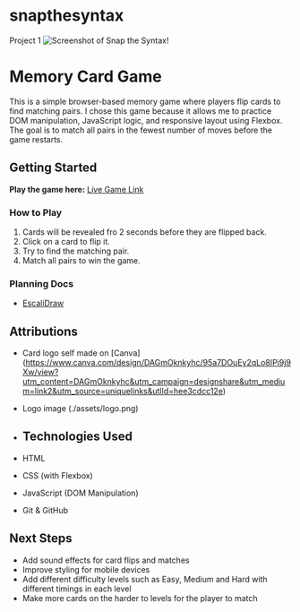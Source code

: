 # snapthesyntax
Project 1
![Screenshot of Snap the Syntax!](./assets/screenshotsts)

# Memory Card Game

This is a simple browser-based memory game where players flip cards to find matching pairs. I chose this game because it allows me to practice DOM manipulation, JavaScript logic, and responsive layout using Flexbox. The goal is to match all pairs in the fewest number of moves before the game restarts.

## Getting Started

**Play the game here:** [Live Game Link](https://florentina1509.github.io/snapthesyntax/)

### How to Play
1. Cards will be revealed fro 2 seconds before they are flipped back. 
2. Click on a card to flip it.
3. Try to find the matching pair.
4. Match all pairs to win the game.

### Planning Docs
- [EscaliDraw](https://excalidraw.com/#json=92dfDCyxwt140hougxaEv,C6bOmTiWiRXj0VAcOC13dQ)

## Attributions

- Card logo self made on [Canva] (https://www.canva.com/design/DAGmOknkyhc/95a7DOuEy2qLo8IPi9j9Xw/view?utm_content=DAGmOknkyhc&utm_campaign=designshare&utm_medium=link2&utm_source=uniquelinks&utlId=hee3cdcc12e)
- Logo image (./assets/logo.png)

- ## Technologies Used

- HTML
- CSS (with Flexbox)
- JavaScript (DOM Manipulation)
- Git & GitHub

## Next Steps

- Add sound effects for card flips and matches
- Improve styling for mobile devices
- Add different difficulty levels such as Easy, Medium and Hard with different timings in each level
- Make more cards on the harder to levels for the player to match


